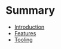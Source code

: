 # Summary

* [Introduction](README.md)
* [Features](handout/01-features.md)
* [Tooling](handout/02-tooling.md)
